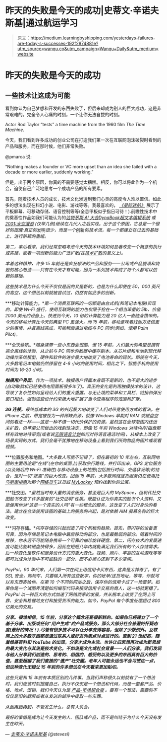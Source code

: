 # 昨天的失败是今天的成功|史蒂文·辛诺夫斯基|通过航运学习

> 原文：<https://medium.learningbyshipping.com/yesterdays-failures-are-today-s-successes-192f2874881e?utm_source=wanqu.co&utm_campaign=Wanqu+Daily&utm_medium=website>

# 昨天的失败是今天的成功

## 一些技术让这成为可能

看到你认为自己梦想和开发的东西失败了，但后来却成为别人的巨大成功，这是非常艰难的。完全令人心痛的时刻，一个让你无法自拔的时刻。



Actor Rod Taylor “tests” a time machine from the 1960 film *The Time Machine*.



今天，我们看到许多成功的创业公司在打造我们第一次在互联网泡沫破裂时看到的产品和服务，而在那时候，他们非常失败。

@pmarca 说:



“Nothing makes a founder or VC more upset than an idea she failed with a decade or more earlier, suddenly working.”



但是，出于两个原因，你真的不需要感觉太糟糕。相反，你可以将此作为一个机会，迫使自己广泛地思考一个成功产品的所有要素。

首先，随着技术人员的成长，技术文化渗透到我们心灵的高度令人难以置信。如此多的想法出现在科幻小说、电影、游戏等等。我最喜欢的， [*《星际迷航》*](http://mentalfloss.com/article/31876/12-star-trek-gadgets-now-exist) 展示了平板屏幕、可移动存储、语音控制等等(全息甲板似乎指日可待！).前瞻性技术中的奠基性作品如我们可能认为的[](http://www.theatlantic.com/magazine/archive/1945/07/as-we-may-think/303881/)*[达特茅斯 AI 大会](https://en.m.wikipedia.org/wiki/Dartmouth_Conferences)[DynaBook](https://en.m.wikipedia.org/wiki/Dynabook)[*超文本编辑系统*](https://en.m.wikipedia.org/wiki/Hypertext_Editing_System) 或 [*2001:太空漫游*](https://en.wikipedia.org/wiki/2001:_A_Space_Odyssey_(film)) (仅举几例)继续在几代人之后实现。出于这个原因，它总是一个很好的提醒:真正的*发明*很少，而是一个*创新*的技术流，每一个都建立在过去的基础上，进行新颖的重组。*

*第二，事后看来，我们经常忽略考虑今天的技术环境如何显著改变一个概念的执行或实施，或者一项创新的能力广泛扩散(在[技术扩散](https://en.wikipedia.org/wiki/Diffusion_of_innovations)的意义上)。*

*本着这种精神，许多 15 年前还是疯狂想法的产品和服务——公司或产品崩溃和烧毁的核心想法——只有在今天才有可能，因为一系列技术构成了每个人都可以依赖的基础。*

*这些技术是为什么今天不仅仅是旧的又是新的，也是为什么即使在 50，000 英尺的高空，这个想法以前就被尝试过，仍然有如此多的创新。*

***移动计算能力。**第一个消费互联网的一切都是由台式机(和笔记本电脑)实现的。即使 Wi-Fi 盛行，使用互联网的能力也仅限于拴在一个相当笨重的 5lb、价值 2000 美元的设备上。快进到今天，10 倍的计算能力是 20 亿人一直随身携带的。今天的移动计算比今天的典型 PC 更强大，而 15 年前，移动意味着找到方法做更少的事情，并且离线完成，可能稍后通过电缆与 PC 同步(例如，使用 Palm Pilot)。*

***全天续航。**随身携带一些小东西会很酷，但 15 年前，人们最大的希望是拥有完全离线的体验，从之前与 PC 同步的数据中缓存副本。从芯片组和电池到现代移动操作系统模型，硬件和软件的进步极大地改变了电池寿命的现状。即使在今天，大多数笔记本电脑仍然停留在 4-6 小时的使用时间，相比之下，智能手机的使用时间为 16-20 小时。*

***触摸用户界面**。作为一项技术，触摸用户界面本身既不是新的，也不是大的进步(自动取款机已经使用电阻面板很多年了)。真正的变化是利用触摸技术的设计，这导致了复杂性如何呈现给人们的重大重置。与无止境的菜单和工具栏、链接和弹出窗口相比，强制这些设计约束极大地扩展了当今应用程序的范围和扩散。*

***3G 连接**。最终低成本的 3G 的兴起极大地改变了人们对带宽使用方式的看法。在 iPhone 之前，带宽被视为一种稀缺资源，就像 Windows 早期对 RAM 或磁盘空间的看法一样——这是一种不惜一切代价保护的资源。虽然这在全球范围内还远未扩散，但苹果公司做出的戏剧性决定，即像 15 年前 Windows 对待内存/磁盘那样有效地对待带宽(或者说[无限语音计划](http://www.nytimes.com/2003/05/23/business/phone-companies-see-their-future-in-flat-rate-plans-of-many-services.html)如何对待语音通话时间)，从根本上改变了场景实现的方式。我们会毫不犹豫地在移动设备上看到我们所购物品的图片或观看视频。*

***位置服务和地图。**大多数人可能不记得了，但在最初的 10 年左右，互联网地图的主要用途是“在线”(在你的桌面上)获取旅行路线，并打印出来。GPS 定位服务(以及随后的 Wi-Fi 准确性)与移动设备上的地图(包括旅行时间、交通状况等)的结合，是对一切“按需”的巨大改变。回到 15 年前，大多数网络送货服务仍在使用[托马斯街指南](https://en.wikipedia.org/wiki/Thomas_Guide)为那个[网络货车](https://en.wikipedia.org/wiki/Webvan)送货或 [MyLackey](https://en.wikipedia.org/wiki/MyLackey.com) 预约找到你的公寓。*

***社交图。**虽然当时有大量的消息服务，甚至是巨大的 MySpace，但现代社交图脸书改变了许多服务的“社交证明”性质。既能认证为你真实的脸书个人资料，又能使用你对“这是一个真实的人吗”有一些概念的服务，这改变了人们对身份的看法。建立在合法使用该图的基础上的服务的兴起，是对依赖 AIM 屏幕名称的巨大改变。*

***闪存存储。**闪存存储的兴起创造了两个积极的趋势。首先，带闪存的设备更可靠，因为存储是笔记本电脑中最后移动的部分，也是最脆弱的部分。随着时间的推移，你永远不可能随身携带一个可靠的袖珍旋转硬盘。第二，闪存技术的发展速度可能比旋转磁盘快得多，因此在短短几年内就能满足我们所有的个人存储需求。后一种变化是软件和服务设计方式的重大变化。视频、照片、丰富的互动游戏等等都可以成为体验中不可或缺的一部分，而不必担心还剩下多少空间。*

*PayPal。90 年代末，人们第一次在网上用信用卡买东西，这真是太神奇了。有了 SSL 安全，购物车，只要输入所有这些数字，你的帐单/送货地址，等等，你就可以有东西寄给你。在第 10 个不同的网站之后，保存你的信用卡成了一场噩梦。如果你是一个试图弄清楚如何编写代码来接受信用卡交易的商人，这一切就更糟了。PayPal 以一种巨大的方式加速了网络商家的发展，并从根本上改变了在网上可靠、安全和稳健地支付和接受货币的能力。如今，PayPal 每个季度处理超过 800 亿美元的交易。*

***分享。很难相信，15 年前，分享这个概念还是很新鲜的。如果你已经建立了一个基于分享、出版或任何“用户生成”的产品或服务，那么大部分社会普遍持怀疑态度(最好的情况！).尽管有很多技术可以让分享变得容易，但除了少数例外，互联网上的大多数东西都是通过联系人或好友列表点对点进行的。直到 21 世纪初，随着维基百科和 YouTube 的出现，分享才成为主流。也许让旧思想再次成为新思想的最大变化与其说是技术变化，不如说是文化或社会背景——人们分享，我们发现与他人分享我们创造的、思考的、相信的、感受的以及更多的东西具有巨大的价值，甚至超越了我们直接的“遗产”社交圈。老年人可能永远也不会习惯这一点，但这种变化无疑让 15 年前的许多想法在今天看来更加贴切。***

*这些只是和 15 年前有本质区别的几件事。当我们声称很久以前就有了一个想法时，我们应该时刻提醒自己，执行不仅仅是一个想法和代码，而是一整套产品、价格、地点、促销，我们今天认为是 [*产品-市场契合度*](http://pmarchive.com/guide_to_startups_part4.html) 。要有一个想法，需要的不仅仅是旧的截屏或者从发送的邮件中提取一些东西。*

*从[到*再到*再到](https://en.wikiquote.org/wiki/The_Adventures_of_Buckaroo_Banzai_Across_the_8th_Dimension#From_the_film.27s_dialogue)，不管发生什么，总有人说会。*

*最好的事情是成为让今天发生的人、团队或产品，而不是纠结于为什么今天没有发生在昨天。*

*— [史蒂文·辛诺夫斯基](http://www.linkedin.com/in/sinofsky) (@stevesi)*